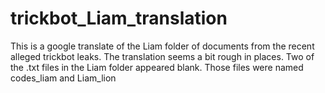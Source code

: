 # trickbot_Liam_translation
This is a google translate of the Liam folder of documents from the recent alleged trickbot leaks.
The translation seems a bit rough in places. Two of the .txt files in the Liam folder appeared blank. Those files were named  codes_liam and Liam_lion
